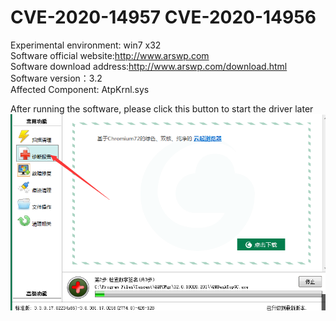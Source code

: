 # CVE-2020-14957 CVE-2020-14956
Experimental environment: win7 x32  
Software official website:http://www.arswp.com  
Software download address:http://www.arswp.com/download.html  
Software version：3.2  
Affected Component: AtpKrnl.sys     

After running the software, please click this button to start the driver later  
![](https://github.com/y5s5k5/POC/blob/master/1.png)   
